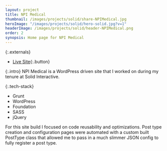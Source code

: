 ```yaml
---
layout: project
title: NPI Medical
thumbnail: /images/projects/solid/share-NPIMedical.jpg
heroImage: "/images/projects/solid/hero-solid.jpg?v=1"
headerImage: /images/projects/solid/header-NPIMedical.png
order: 2
synopsis: Home page for NPI Medical
---
```

{:.externals}
 - [Live Site](http://spitfiresmartscan.org/){:.button}

{:.intro}
NPI Medical is a WordPress driven site that I worked on during my tenure at Solid Interactive.

{:.tech-stack}
 - Grunt
 - WordPress
 - Foundation
 - SASS
 - jQuery

For this site build I focused on code reusability and optimizations. Post type creation and configuration pages were automated with a custom built PostType class that allowed me to pass in a much slimmer JSON config to fully register a post type.
